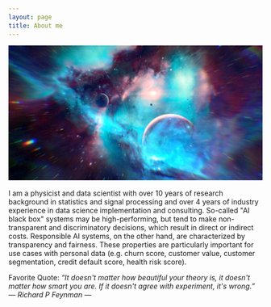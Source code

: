 ```yaml
---
layout: page
title: About me
---
```

![screenshot](images/universe.png)

I am a physicist and data scientist with over 10 years of research background in statistics and signal processing and over 4 years of industry experience in data science implementation and consulting. So-called "AI black box" systems may be high-performing, but tend to make non-transparent and discriminatory decisions, which result in direct or indirect costs. Responsible AI systems, on the other hand, are characterized by transparency and fairness. These properties are particularly important for use cases with personal data (e.g. churn score, customer value, customer segmentation, credit default score, health risk score).

Favorite Quote: *“It doesn't matter how beautiful your theory is, it doesn't matter how smart you are. If it doesn't agree with experiment, it's wrong.” ― Richard P Feynman ―*
